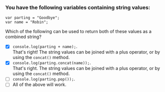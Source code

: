 ### You have the following variables containing string values:

```
var parting = "Goodbye";
var name = "Robin";
```

Which of the following can be used to return both of these values as a combined string?

- [x] `console.log(parting + name);`. <br>
      That's right! The string values can be joined with a plus operator, or by using the `concat()` method.
- [x] `console.log(parting.concat(name));`. <br>
      That's right. The string values can be joined with a plus operator, or by using the `concat()` method.
- [ ] `console.log(parting.pop());`.
- [ ] All of the above will work.
